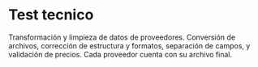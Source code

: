 # Test tecnico
Transformación y limpieza de datos de proveedores. Conversión de archivos, corrección de estructura y formatos, separación de campos, y validación de precios. Cada proveedor cuenta con su archivo final.
